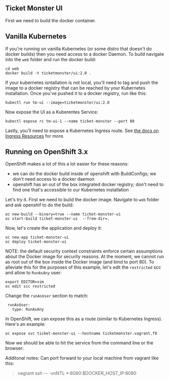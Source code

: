 ## Ticket Monster UI

First we need to build the docker container.

## Vanilla Kubernetes
If you're running on vanilla Kubernetes (or some distro that doesn't do docker builds) then you need access to a docker Daemon. To build navigate into the `web` folder and run the docker build:

```
cd web
docker build -t ticketmonster/ui:2.0 .
```

If your kubernetes isntallation is not local, you'll need to tag and push the image to a docker registry that can be reached by your Kubernetes installation. Once you've pushed it to a docker registry, run like this:


```
kubectl run tm-ui --image=ticketmonster/ui:2.0
``` 

Now expose the UI as a Kuberentes Service:

```
kubectl expose rc tm-ui-1 --name ticket-monster --port 80
```

Lastly, you'll need to expose a Kubernetes Ingress route. See [the docs on Ingress Resources](http://kubernetes.io/docs/user-guide/ingress/) for more.

## Running on OpenShift 3.x
OpenShift makes a lot of this a lot easier for these reasons:

* we can do the docker build inside of openshift with BuildConfigs; we don't need access to a docker daemon
* openshift has an out of the box integrated docker registry; don't need to find one that's accessible to our Kubernetes installation


Let's try it. First we need to build the docker image. Navigate to `web` folder and ask openshif to do the build:

```
oc new-build --binary=true --name ticket-monster-ui
oc start-build ticket-monster-ui  --from-dir=.
```


Now, let's create the application and deploy it:

```
oc new-app ticket-monster-ui
oc deploy ticket-monster-ui
```

NOTE: the default security context constraints enforce certain assumptions about the Docker image for security reasons. At the moment, we cannot run as root out of the box inside the Docker image (and bind to port 80). To alleviate this for the purposes of this example, let's edit the `restricted` scc and allow to `RunAsAny` user:

```
export EDITOR=vim
oc edit scc restricted
```

Change the `runAsUser` section to match:

```
 runAsUser:
   type: RunAsAny
```
 


In OpenShift, we can expose this as a route (similar to Kubernetes Ingress). Here's an example:

```
oc expose svc ticket-monster-ui --hostname ticketmonster.vagrant.f8
```

Now we should be able to hit the service from the command line or the browser:



Additonal notes: Can port forward to your local machine from vagrant like this:

> vagrant ssh -- -vnNTL *:8080:$DOCKER_HOST_IP:8080
